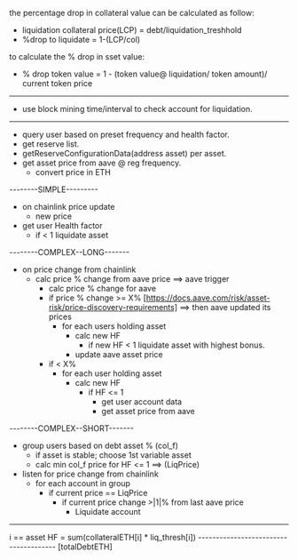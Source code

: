 
the percentage drop in collateral value can be calculated as follow:
* liquidation collateral price(LCP) = debt/liquidation_treshhold
* %drop to liquidate = 1-(LCP/col)

to calculate the % drop in sset value: 
* % drop token value = 1 - (token value@ liquidation/ token amount)/ current token price

----------------------

- use block mining time/interval to check account for liquidation.

-----------------

- query user based on preset frequency and health factor.
- get reserve list.
- getReserveConfigurationData(address asset) per asset.
- get asset price from aave @ reg frequency.
  - convert price in ETH

--------SIMPLE---------

- on chainlink price update
  - new price
- get user Health factor
  - if < 1 liquidate asset
 


--------COMPLEX--LONG-------

<!-- - group users based on collateral asset % (col_f)
  - if asset is stable; choose 1st variable asset
  - calc min col_f price for HF <= 1 ==> (LiqPrice) -->
- on price change from chainlink
  - calc price % change from aave price ==> aave trigger
    - calc price % change for aave
    - if price % change >= X% [https://docs.aave.com/risk/asset-risk/price-discovery-requirements] ==> then aave updated its prices
      - for each users holding asset     
        - calc new HF
          - if new HF < 1 liquidate asset with highest bonus.
        - update aave asset price
    - if < X% 
      - for each user holding asset
        - calc new HF
          - if HF <= 1 
            - get user account data
            - get asset price from aave



--------COMPLEX--SHORT-------

- group users based on debt asset % (col_f)
  - if asset is stable; choose 1st variable asset
  - calc min col_f price for HF <= 1 ==> (LiqPrice)
- listen for price change from chainlink
  - for each account in group
    - if current price == LiqPrice
      - if current price change >|1|% from last aave price
        - Liquidate account


----------------------------

i == asset
HF = sum(collateralETH[i] * liq_thresh[i])
     --------------------------------------
            [totalDebtETH]
 

